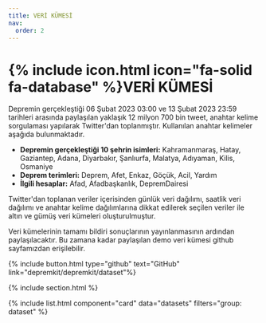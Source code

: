 ```yaml
---
title: VERİ KÜMESİ
nav:
  order: 2
---
```


# {% include icon.html icon="fa-solid fa-database" %}VERİ KÜMESİ

Depremin gerçekleştiği 06 Şubat 2023 03:00 ve 13 Şubat 2023 23:59 tarihleri arasında paylaşılan yaklaşık 12 milyon 700 bin tweet, anahtar kelime sorgulaması yapılarak Twitter'dan toplanmıştır. Kullanılan anahtar kelimeler aşağıda bulunmaktadır.

- **Depremin gerçekleştiği 10 şehrin isimleri:** Kahramanmaraş, Hatay, Gaziantep, Adana, Diyarbakır, Şanlıurfa, Malatya, Adıyaman, Kilis, Osmaniye
- **Deprem terimleri:** Deprem, Afet, Enkaz, Göçük, Acil, Yardım
- **İlgili hesaplar:** Afad, Afadbaşkanlık, DepremDairesi

Twitter'dan toplanan veriler içerisinden günlük veri dağılımı, saatlik veri dağılımı ve anahtar kelime dağılımlarına dikkat edilerek seçilen veriler ile altın ve gümüş veri kümeleri oluşturulmuştur.

Veri kümelerinin tamamı bildiri sonuçlarının yayınlanmasının ardından paylaşılacaktır. Bu zamana kadar paylaşılan demo veri kümesi github sayfamızdan erişilebilir. 

{% include button.html type="github" text="GitHub" link="depremkit/depremkit/dataset"%}

{% include section.html %}

{% include list.html component="card" data="datasets" filters="group: dataset" %}
